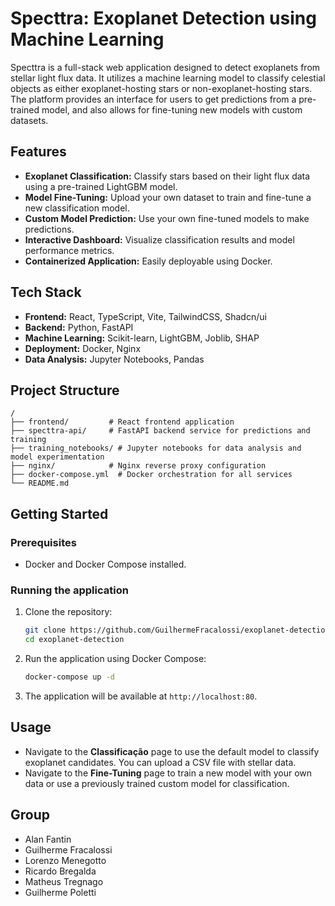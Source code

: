 # Specttra: Exoplanet Detection using Machine Learning

Specttra is a full-stack web application designed to detect exoplanets from stellar light flux data. It utilizes a machine learning model to classify celestial objects as either exoplanet-hosting stars or non-exoplanet-hosting stars. The platform provides an interface for users to get predictions from a pre-trained model, and also allows for fine-tuning new models with custom datasets.

## Features

- **Exoplanet Classification:** Classify stars based on their light flux data using a pre-trained LightGBM model.
- **Model Fine-Tuning:** Upload your own dataset to train and fine-tune a new classification model.
- **Custom Model Prediction:** Use your own fine-tuned models to make predictions.
- **Interactive Dashboard:** Visualize classification results and model performance metrics.
- **Containerized Application:** Easily deployable using Docker.

## Tech Stack

- **Frontend:** React, TypeScript, Vite, TailwindCSS, Shadcn/ui
- **Backend:** Python, FastAPI
- **Machine Learning:** Scikit-learn, LightGBM, Joblib, SHAP
- **Deployment:** Docker, Nginx
- **Data Analysis:** Jupyter Notebooks, Pandas

## Project Structure

```
/
├── frontend/         # React frontend application
├── specttra-api/     # FastAPI backend service for predictions and training
├── training_notebooks/ # Jupyter notebooks for data analysis and model experimentation
├── nginx/            # Nginx reverse proxy configuration
├── docker-compose.yml  # Docker orchestration for all services
└── README.md
```

## Getting Started

### Prerequisites

- Docker and Docker Compose installed.

### Running the application

1.  Clone the repository:
    ```bash
    git clone https://github.com/GuilhermeFracalossi/exoplanet-detection.git
    cd exoplanet-detection
    ```
2.  Run the application using Docker Compose:
    ```bash
    docker-compose up -d
    ```
3.  The application will be available at `http://localhost:80`.

## Usage

- Navigate to the **Classificação** page to use the default model to classify exoplanet candidates. You can upload a CSV file with stellar data.
- Navigate to the **Fine-Tuning** page to train a new model with your own data or use a previously trained custom model for classification.

## Group

- Alan Fantin
- Guilherme Fracalossi
- Lorenzo Menegotto
- Ricardo Bregalda
- Matheus Tregnago
- Guilherme Poletti